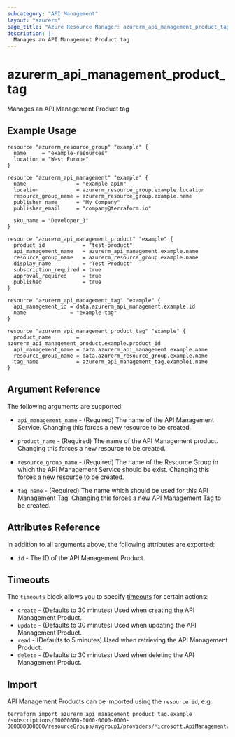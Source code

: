```yaml
---
subcategory: "API Management"
layout: "azurerm"
page_title: "Azure Resource Manager: azurerm_api_management_product_tag"
description: |-
  Manages an API Management Product tag
---
```


# azurerm_api_management_product_tag

Manages an API Management Product tag


## Example Usage

```hcl
resource "azurerm_resource_group" "example" {
  name     = "example-resources"
  location = "West Europe"
}

resource "azurerm_api_management" "example" {
  name                = "example-apim"
  location            = azurerm_resource_group.example.location
  resource_group_name = azurerm_resource_group.example.name
  publisher_name      = "My Company"
  publisher_email     = "company@terraform.io"

  sku_name = "Developer_1"
}

resource "azurerm_api_management_product" "example" {
  product_id            = "test-product"
  api_management_name   = azurerm_api_management.example.name
  resource_group_name   = azurerm_resource_group.example.name
  display_name          = "Test Product"
  subscription_required = true
  approval_required     = true
  published             = true
}

resource "azurerm_api_management_tag" "example" {
  api_management_id = data.azurerm_api_management.example.id
  name              = "example-tag"
}

resource "azurerm_api_management_product_tag" "example" {
  product_name        = azurerm_api_management_product.example.product_id
  api_management_name = data.azurerm_api_management.example.name
  resource_group_name = data.azurerm_resource_group.example.name
  tag_name            = azurerm_api_management_tag.example1.name
}
```

## Argument Reference

The following arguments are supported:

* `api_management_name` - (Required) The name of the API Management Service. Changing this forces a new resource to be created.

* `product_name` - (Required) The name of the API Management product. Changing this forces a new resource to be created.

* `resource_group_name` - (Required) The name of the Resource Group in which the API Management Service should be exist. Changing this forces a new resource to be created.

* `tag_name` - (Required) The name which should be used for this API Management Tag. Changing this forces a new API Management Tag to be created.

## Attributes Reference

In addition to all arguments above, the following attributes are exported:

* `id` - The ID of the API Management Product.

## Timeouts

The `timeouts` block allows you to
specify [timeouts](https://www.terraform.io/docs/configuration/resources.html#timeouts) for certain actions:

* `create` - (Defaults to 30 minutes) Used when creating the API Management Product.
* `update` - (Defaults to 30 minutes) Used when updating the API Management Product.
* `read` - (Defaults to 5 minutes) Used when retrieving the API Management Product.
* `delete` - (Defaults to 30 minutes) Used when deleting the API Management Product.

## Import

API Management Products can be imported using the `resource id`, e.g.

```shell
terraform import azurerm_api_management_product_tag.example /subscriptions/00000000-0000-0000-0000-000000000000/resourceGroups/mygroup1/providers/Microsoft.ApiManagement/service/instance1/products/myproduct/tags/mytag
```
